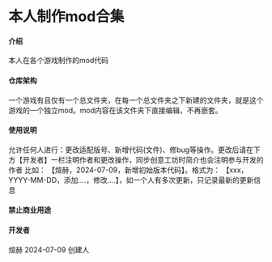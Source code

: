 # 本人制作mod合集

#### 介绍
本人在各个游戏制作的mod代码

#### 仓库架构
一个游戏有且仅有一个总文件夹，在每一个总文件夹之下新建的文件夹，就是这个游戏的一个独立mod。mod内容在该文件夹下直接编辑，不再嵌套。


#### 使用说明
允许任何人进行：更改适配版号、新增代码(文件)、修bug等操作。更改后请在下方【开发者】一栏注明作者和更改操作，同步创意工坊时简介也会注明参与开发的作者
比如：
【煊赫，2024-07-09，新增初始版本代码】。格式为：
【xxx，YYYY-MM-DD，添加....，修改....】，如一个人有多次更新，只记录最新的更新信息


#### 禁止商业用途


#### 开发者
煊赫 2024-07-09 创建人

